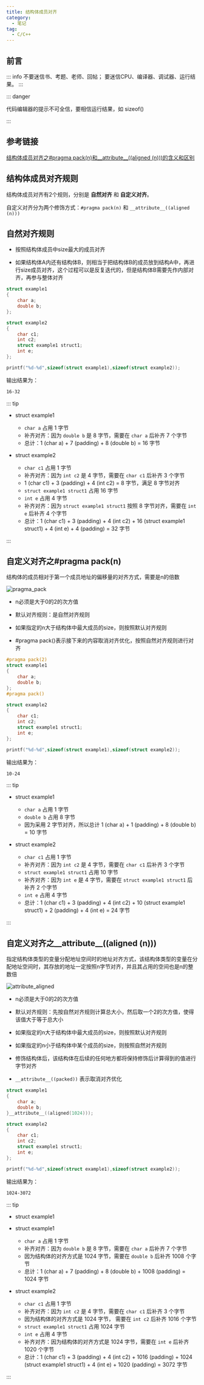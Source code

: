 ```yaml
---
title: 结构体成员对齐
category:
  - 笔记
tag:
  - C/C++
---
```


## 前言

::: info
不要迷信书、考题、老师、回帖；
要迷信CPU、编译器、调试器、运行结果。
:::

::: danger

代码编辑器的提示不可全信，要相信运行结果，如 sizeof()

:::

## 参考链接

[结构体成员对齐之#pragma pack(n)和__attribute__((aligned (n)))的含义和区别](https://blog.csdn.net/hxj_csdn/article/details/88367435)

## 结构体成员对齐规则

结构体成员对齐有2个规则，分别是 **自然对齐** 和 **自定义对齐**。

自定义对齐分为两个修饰方式：`#pragma pack(n)` 和 `__attribute__((aligned (n)))`

## 自然对齐规则

- 按照结构体成员中size最大的成员对齐

- 如果结构体A内还有结构体B，则相当于把结构体B的成员放到结构A中，再进行size成员对齐，这个过程可以是反复迭代的，但是结构体B需要先作内部对齐，再参与整体对齐

```c
struct example1
{
    char a;
    double b;
};

struct example2
{
    char c1;
    int c2;
    struct example1 struct1;
    int e;
};

printf("%d-%d",sizeof(struct example1),sizeof(struct example2));
```

输出结果为：

```md
16-32
```

::: tip

- struct example1

  - `char a` 占用 1 字节
  - 补齐对齐：因为 `double b` 是 8 字节，需要在 `char a` 后补齐 7 个字节
  - 总计：1 (char a) + 7 (padding) + 8 (double b) = 16 字节

- struct example2

  - `char c1` 占用 1 字节
  - 补齐对齐：因为 `int c2` 是 4 字节，需要在 `char c1` 后补齐 3 个字节
  - 1 (char c1) + 3 (padding) + 4 (int c2) = 8 字节，满足 8 字节对齐
  - `struct example1 struct1` 占用 16 字节
  - `int e` 占用 4 字节
  - 补齐对齐：因为 `struct example1 struct1` 按照 8 字节对齐，需要在 `int e` 后补齐 4 个字节
  - 总计：1 (char c1) + 3 (padding) + 4 (int c2) + 16 (struct example1 struct1) + 4 (int e) + 4 (padding) = 32 字节

:::

## 自定义对齐之#pragma pack(n)

结构体的成员相对于第一个成员地址的偏移量的对齐方式，需要是n的倍数

![pragma_pack](/C/pragma_pack.png)

- n必须是大于0的2的次方值

- 默认对齐规则：是自然对齐规则

- 如果指定的n大于结构体中最大成员的size，则按照默认对齐规则

- #pragma pack()表示接下来的内容取消对齐优化，按照自然对齐规则进行对齐

```c
#pragma pack(2)
struct example1
{
    char a;
    double b;
};
#pragma pack()

struct example2
{
    char c1;
    int c2;
    struct example1 struct1;
    int e;
};

printf("%d-%d",sizeof(struct example1),sizeof(struct example2));
```

输出结果为：

```md
10-24
```

::: tip

- struct example1

  - `char a` 占用 1 字节
  - `double b` 占用 8 字节
  - 因为采用 2 字节对齐，所以总计 1 (char a) + 1 (padding) + 8 (double b) = 10 字节

- struct example2

  - `char c1` 占用 1 字节
  - 补齐对齐：因为 `int c2` 是 4 字节，需要在 `char c1` 后补齐 3 个字节
  - `struct example1 struct1` 占用 10 字节
  - 补齐对齐：因为 `int e` 是 4 字节，需要在 `struct example1 struct1` 后补齐 2 个字节
  - `int e` 占用 4 字节
  - 总计：1 (char c1) + 3 (padding) + 4 (int c2) + 10 (struct example1 struct1) + 2 (padding) + 4 (int e) = 24 字节

:::

## 自定义对齐之__attribute__((aligned (n)))

指定结构体类型的变量分配地址空间时的地址对齐方式，该结构体类型的变量在分配地址空间时，其存放的地址一定按照n字节对齐，并且其占用的空间也是n的整数倍

![attribute_aligned](/C/attribute_aligned.png)

- n必须是大于0的2的次方值

- 默认对齐规则：先按自然对齐规则计算总大小，然后取一个2的次方值，使得该值大于等于总大小

- 如果指定的n大于结构体中最大成员的size，则按照默认对齐规则

- 如果指定的n小于结构体中某个成员的size，则按照自然对齐规则

- 修饰结构体后，该结构体在后续的任何地方都将保持修饰后计算得到的值进行字节对齐

- `__attribute__((packed))` 表示取消对齐优化

```c
struct example1
{
    char a;
    double b;
}__attribute__((aligned(1024)));

struct example2
{
    char c1;
    int c2;
    struct example1 struct1;
    int e;
};

printf("%d-%d",sizeof(struct example1),sizeof(struct example2));
```

输出结果为：

```md
1024-3072
```

::: tip

- struct example1

- struct example1

  - `char a` 占用 1 字节
  - 补齐对齐：因为 `double b` 是 8 字节，需要在 `char a` 后补齐 7 个字节
  - 因为结构体的对齐方式是 1024 字节，需要在 `double b` 后补齐 1008 个字节
  - 总计：1 (char a) + 7 (padding) + 8 (double b) + 1008 (padding) = 1024 字节

- struct example2

  - `char c1` 占用 1 字节
  - 补齐对齐：因为 `int c2` 是 4 字节，需要在 `char c1` 后补齐 3 个字节
  - 因为结构体的对齐方式是 1024 字节， 需要在 `int c2` 后补齐 1016 个字节
  - `struct example1 struct1` 占用 1024 字节
  - `int e` 占用 4 字节
  - 补齐对齐：因为结构体的对齐方式是 1024 字节，需要在 `int e` 后补齐 1020 个字节
  - 总计：1 (char c1) + 3 (padding) + 4 (int c2) + 1016 (padding) + 1024 (struct example1 struct1) + 4 (int e) + 1020 (padding) = 3072 字节

:::
